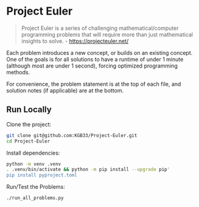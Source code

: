 
# Project Euler
> Project Euler is a series of challenging mathematical/computer programming problems that will require more than just mathematical insights to solve.
\- https://projecteuler.net/

Each problem introduces a new concept, or builds on an existing concept. One of the goals is for all solutions to have a runtime of under 1 minute (although most are under 1 second), forcing optimized programming methods.

For convenience, the problem statement is at the top of each file, and solution notes (if applicable) are at the bottom.

## Run Locally

Clone the project:

```bash
git clone git@github.com:KGB33/Project-Euler.git
cd Project-Euler
```

Install dependencies:

```bash
python -m venv .venv
. .venv/bin/activate && python -m pip install --upgrade pip'
pip install pyproject.toml
```

Run/Test the Problems:

```bash
./run_all_problems.py
```

  
